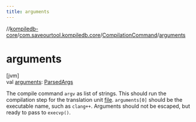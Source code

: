 ```yaml
---
title: arguments
---
```

//[kompiledb-core](../../../index.html)/[com.saveourtool.kompiledb.core](../index.html)/[CompilationCommand](index.html)/[arguments](arguments.html)



# arguments



[jvm]\
val [arguments](arguments.html): [ParsedArgs](../../com.saveourtool.kompiledb.core.io/index.html#1743527040%2FClasslikes%2F-204370792)



The compile command `argv` as list of strings. This should run the compilation step for the translation unit [file](file.html). `arguments[0]` should be the executable name, such as `clang++`. Arguments should not be escaped, but ready to pass to `execvp()`.




